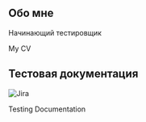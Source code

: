 <!--Header
-->
## Обо мне
Начинающий тестировщик

My CV

## Тестовая документация
 ![Jira](https://img.shields.io/badge/-Jira-2684ff?style=for-the-badge&logo=jira&logoColor=2684ff)

Testing Documentation